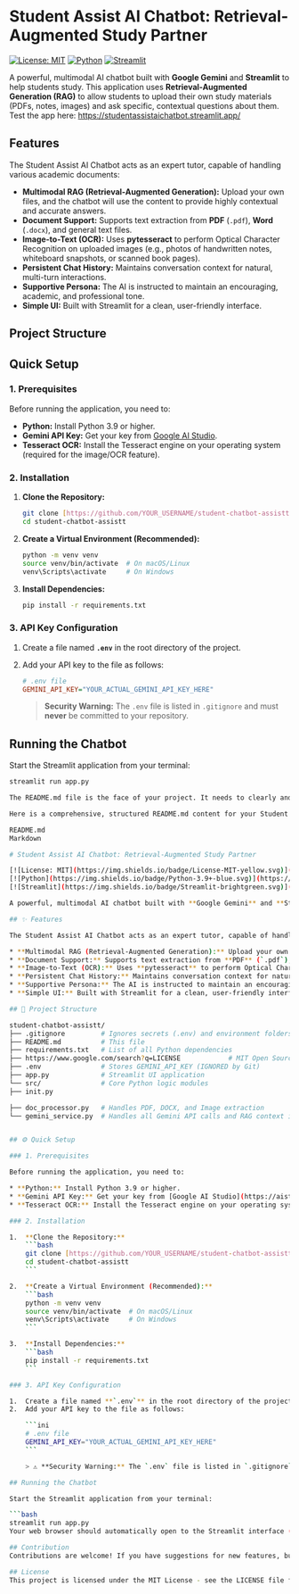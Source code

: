 # Student Assist AI Chatbot: Retrieval-Augmented Study Partner

[![License: MIT](https://img.shields.io/badge/License-MIT-yellow.svg)](https://opensource.org/licenses/MIT)
[![Python](https://img.shields.io/badge/Python-3.9+-blue.svg)](https://www.python.org/downloads/)
[![Streamlit](https://img.shields.io/badge/Streamlit-brightgreen.svg)](https://streamlit.io/)

A powerful, multimodal AI chatbot built with **Google Gemini** and **Streamlit** to help students study. This application uses **Retrieval-Augmented Generation (RAG)** to allow students to upload their own study materials (PDFs, notes, images) and ask specific, contextual questions about them.
Test the app here: https://studentassistaichatbot.streamlit.app/

##  Features

The Student Assist AI Chatbot acts as an expert tutor, capable of handling various academic documents:

* **Multimodal RAG (Retrieval-Augmented Generation):** Upload your own files, and the chatbot will use the content to provide highly contextual and accurate answers.
* **Document Support:** Supports text extraction from **PDF** (`.pdf`), **Word** (`.docx`), and general text files.
* **Image-to-Text (OCR):** Uses **pytesseract** to perform Optical Character Recognition on uploaded images (e.g., photos of handwritten notes, whiteboard snapshots, or scanned book pages).
* **Persistent Chat History:** Maintains conversation context for natural, multi-turn interactions.
* **Supportive Persona:** The AI is instructed to maintain an encouraging, academic, and professional tone.
* **Simple UI:** Built with Streamlit for a clean, user-friendly interface.

##  Project Structure
##  Quick Setup

### 1. Prerequisites

Before running the application, you need to:

* **Python:** Install Python 3.9 or higher.
* **Gemini API Key:** Get your key from [Google AI Studio](https://aistudio.google.com/app/apikey).
* **Tesseract OCR:** Install the Tesseract engine on your operating system (required for the image/OCR feature).

### 2. Installation

1.  **Clone the Repository:**
    ```bash
    git clone [https://github.com/YOUR_USERNAME/student-chatbot-assistt.git](https://github.com/YOUR_USERNAME/student-chatbot-assistt.git)
    cd student-chatbot-assistt
    ```

2.  **Create a Virtual Environment (Recommended):**
    ```bash
    python -m venv venv
    source venv/bin/activate  # On macOS/Linux
    venv\Scripts\activate     # On Windows
    ```

3.  **Install Dependencies:**
    ```bash
    pip install -r requirements.txt
    ```

### 3. API Key Configuration

1.  Create a file named **`.env`** in the root directory of the project.
2.  Add your API key to the file as follows:

    ```ini
    # .env file
    GEMINI_API_KEY="YOUR_ACTUAL_GEMINI_API_KEY_HERE"
    ```

    > **Security Warning:** The `.env` file is listed in `.gitignore` and must **never** be committed to your repository.

## Running the Chatbot

Start the Streamlit application from your terminal:

```bash
streamlit run app.py

The README.md file is the face of your project. It needs to clearly and attractively explain what the project does, its features, and how to set it up and run it.

Here is a comprehensive, structured README.md content for your Student Assist AI Chatbot project.

README.md
Markdown

# Student Assist AI Chatbot: Retrieval-Augmented Study Partner

[![License: MIT](https://img.shields.io/badge/License-MIT-yellow.svg)](https://opensource.org/licenses/MIT)
[![Python](https://img.shields.io/badge/Python-3.9+-blue.svg)](https://www.python.org/downloads/)
[![Streamlit](https://img.shields.io/badge/Streamlit-brightgreen.svg)](https://streamlit.io/)

A powerful, multimodal AI chatbot built with **Google Gemini** and **Streamlit** to help students study. This application uses **Retrieval-Augmented Generation (RAG)** to allow students to upload their own study materials (PDFs, notes, images) and ask specific, contextual questions about them.

## ✨ Features

The Student Assist AI Chatbot acts as an expert tutor, capable of handling various academic documents:

* **Multimodal RAG (Retrieval-Augmented Generation):** Upload your own files, and the chatbot will use the content to provide highly contextual and accurate answers.
* **Document Support:** Supports text extraction from **PDF** (`.pdf`), **Word** (`.docx`), and general text files.
* **Image-to-Text (OCR):** Uses **pytesseract** to perform Optical Character Recognition on uploaded images (e.g., photos of handwritten notes, whiteboard snapshots, or scanned book pages).
* **Persistent Chat History:** Maintains conversation context for natural, multi-turn interactions.
* **Supportive Persona:** The AI is instructed to maintain an encouraging, academic, and professional tone.
* **Simple UI:** Built with Streamlit for a clean, user-friendly interface.

## 📁 Project Structure

student-chatbot-assistt/
├── .gitignore         # Ignores secrets (.env) and environment folders
├── README.md          # This file
├── requirements.txt   # List of all Python dependencies
├── https://www.google.com/search?q=LICENSE            # MIT Open Source License
├── .env               # Stores GEMINI_API_KEY (IGNORED by Git)
├── app.py             # Streamlit UI application
└── src/               # Core Python logic modules
├── init.py

├── doc_processor.py   # Handles PDF, DOCX, and Image extraction
└── gemini_service.py  # Handles all Gemini API calls and RAG context injection


## ⚙️ Quick Setup

### 1. Prerequisites

Before running the application, you need to:

* **Python:** Install Python 3.9 or higher.
* **Gemini API Key:** Get your key from [Google AI Studio](https://aistudio.google.com/app/apikey).
* **Tesseract OCR:** Install the Tesseract engine on your operating system (required for the image/OCR feature).

### 2. Installation

1.  **Clone the Repository:**
    ```bash
    git clone [https://github.com/YOUR_USERNAME/student-chatbot-assistt.git](https://github.com/YOUR_USERNAME/student-chatbot-assistt.git)
    cd student-chatbot-assistt
    ```

2.  **Create a Virtual Environment (Recommended):**
    ```bash
    python -m venv venv
    source venv/bin/activate  # On macOS/Linux
    venv\Scripts\activate     # On Windows
    ```

3.  **Install Dependencies:**
    ```bash
    pip install -r requirements.txt
    ```

### 3. API Key Configuration

1.  Create a file named **`.env`** in the root directory of the project.
2.  Add your API key to the file as follows:

    ```ini
    # .env file
    GEMINI_API_KEY="YOUR_ACTUAL_GEMINI_API_KEY_HERE"
    ```

    > ⚠️ **Security Warning:** The `.env` file is listed in `.gitignore` and must **never** be committed to your repository.

## Running the Chatbot

Start the Streamlit application from your terminal:

```bash
streamlit run app.py
Your web browser should automatically open to the Streamlit interface (usually at http://localhost:8501).

## Contribution
Contributions are welcome! If you have suggestions for new features, bug fixes, or performance improvements, please feel free to open an issue or submit a pull request.

## License
This project is licensed under the MIT License - see the LICENSE file for details.







